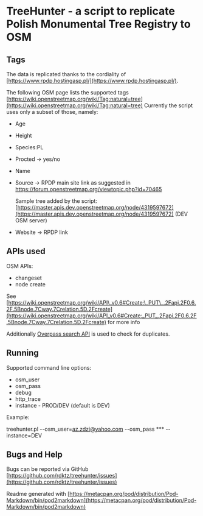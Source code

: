 # TreeHunter - a script to replicate Polish Monumental Tree Registry to OSM 

## Tags

The data is replicated thanks to the cordiality of [https://www.rpdp.hostingasp.pl/](https://www.rpdp.hostingasp.pl/).

The following OSM page lists the supported tags [https://wiki.openstreetmap.org/wiki/Tag:natural=tree](https://wiki.openstreetmap.org/wiki/Tag:natural=tree)
Currently the script uses only a subset of those, namely:

- Age
- Height
- Species:PL
- Procted -> yes/no
- Name
- Source -> RPDP main site link as suggested in https://forum.openstreetmap.org/viewtopic.php?id=70465

    Sample tree added by the script: [https://master.apis.dev.openstreetmap.org/node/4319597672](https://master.apis.dev.openstreetmap.org/node/4319597672) (DEV OSM server)

- Website -> RPDP link

## APIs used

OSM APIs:

- changeset
- node create

See [https://wiki.openstreetmap.org/wiki/API\_v0.6#Create:\_PUT\_.2Fapi.2F0.6.2F.5Bnode.7Cway.7Crelation.5D.2Fcreate](https://wiki.openstreetmap.org/wiki/API_v0.6#Create:_PUT_.2Fapi.2F0.6.2F.5Bnode.7Cway.7Crelation.5D.2Fcreate) for more info

Additionally [Overpass search API](https://wiki.openstreetmap.org/wiki/Overpass_API) is used to check for duplicates.

## Running

Supported command line options:

- osm\_user
- osm\_pass
- debug
- http\_trace
- instance - PROD/DEV (default is DEV)

Example:

treehunter.pl --osm\_user=az.zdzi@yahoo.com --osm\_pass \*\*\* --instance=DEV

## Bugs and Help

Bugs can be reported via GitHub [https://github.com/rdktz/treehunter/issues](https://github.com/rdktz/treehunter/issues)

Readme generated with [https://metacpan.org/pod/distribution/Pod-Markdown/bin/pod2markdown](https://metacpan.org/pod/distribution/Pod-Markdown/bin/pod2markdown) 
